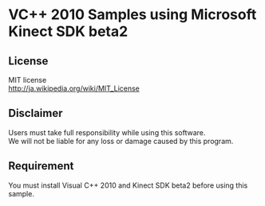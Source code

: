 # VC++ 2010 Samples using Microsoft Kinect SDK beta2

## License
MIT license  
http://ja.wikipedia.org/wiki/MIT_License

## Disclaimer
Users must take full responsibility while using this software.  
We will not be liable for any loss or damage caused by this program.

## Requirement
You must install Visual C++ 2010 and Kinect SDK beta2 before using this sample.